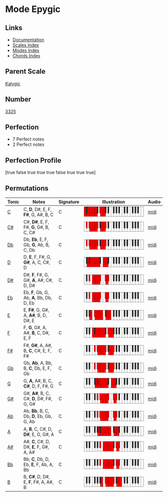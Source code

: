 # Mode Epygic

## Links

- [Documentation](index.md)
- [Scales Index](Scales.md)
- [Modes Index](Modes.md)
- [Chords Index](Chords.md)

## Parent Scale

[Kalygic](ScaleKalygic.md)

## Number

[3325](https://ianring.com/musictheory/scales/3325)

## Perfection

- 7 Perfect notes
- 2 Perfect notes

## Perfection Profile

[true false true true true false true true true]

## Permutations

| Tonic | Notes | Signature | Illustration | Audio |
|-------|-------|-----------|--------------|-------|
| [C](ModeCNaturalEpygic.md) | C, **D**, D#, E, F, **F#**, G, A#, B, C | C | ![CNaturalEpygic](ModeCNaturalEpygic.png) | [midi](https://github.com/edipermadi/music/blob/main/docs/ModeCNaturalEpygic.mid?raw=true) |
| [C#](ModeCSharpEpygic.md) | C#, **D#**, E, F, F#, **G**, G#, B, C, C# | C | ![CSharpEpygic](ModeCSharpEpygic.png) | [midi](https://github.com/edipermadi/music/blob/main/docs/ModeCSharpEpygic.mid?raw=true) |
| [Db](ModeDFlatEpygic.md) | Db, **Eb**, E, F, Gb, **G**, Ab, B, C, Db | C | ![DFlatEpygic](ModeDFlatEpygic.png) | [midi](https://github.com/edipermadi/music/blob/main/docs/ModeDFlatEpygic.mid?raw=true) |
| [D](ModeDNaturalEpygic.md) | D, **E**, F, F#, G, **G#**, A, C, C#, D | C | ![DNaturalEpygic](ModeDNaturalEpygic.png) | [midi](https://github.com/edipermadi/music/blob/main/docs/ModeDNaturalEpygic.mid?raw=true) |
| [D#](ModeDSharpEpygic.md) | D#, **F**, F#, G, G#, **A**, A#, C#, D, D# | C | ![DSharpEpygic](ModeDSharpEpygic.png) | [midi](https://github.com/edipermadi/music/blob/main/docs/ModeDSharpEpygic.mid?raw=true) |
| [Eb](ModeEFlatEpygic.md) | Eb, **F**, Gb, G, Ab, **A**, Bb, Db, D, Eb | C | ![EFlatEpygic](ModeEFlatEpygic.png) | [midi](https://github.com/edipermadi/music/blob/main/docs/ModeEFlatEpygic.mid?raw=true) |
| [E](ModeENaturalEpygic.md) | E, **F#**, G, G#, A, **A#**, B, D, D#, E | C | ![ENaturalEpygic](ModeENaturalEpygic.png) | [midi](https://github.com/edipermadi/music/blob/main/docs/ModeENaturalEpygic.mid?raw=true) |
| [F](ModeFNaturalEpygic.md) | F, **G**, G#, A, A#, **B**, C, D#, E, F | C | ![FNaturalEpygic](ModeFNaturalEpygic.png) | [midi](https://github.com/edipermadi/music/blob/main/docs/ModeFNaturalEpygic.mid?raw=true) |
| [F#](ModeFSharpEpygic.md) | F#, **G#**, A, A#, B, **C**, C#, E, F, F# | C | ![FSharpEpygic](ModeFSharpEpygic.png) | [midi](https://github.com/edipermadi/music/blob/main/docs/ModeFSharpEpygic.mid?raw=true) |
| [Gb](ModeGFlatEpygic.md) | Gb, **Ab**, A, Bb, B, **C**, Db, E, F, Gb | C | ![GFlatEpygic](ModeGFlatEpygic.png) | [midi](https://github.com/edipermadi/music/blob/main/docs/ModeGFlatEpygic.mid?raw=true) |
| [G](ModeGNaturalEpygic.md) | G, **A**, A#, B, C, **C#**, D, F, F#, G | C | ![GNaturalEpygic](ModeGNaturalEpygic.png) | [midi](https://github.com/edipermadi/music/blob/main/docs/ModeGNaturalEpygic.mid?raw=true) |
| [G#](ModeGSharpEpygic.md) | G#, **A#**, B, C, C#, **D**, D#, F#, G, G# | C | ![GSharpEpygic](ModeGSharpEpygic.png) | [midi](https://github.com/edipermadi/music/blob/main/docs/ModeGSharpEpygic.mid?raw=true) |
| [Ab](ModeAFlatEpygic.md) | Ab, **Bb**, B, C, Db, **D**, Eb, Gb, G, Ab | C | ![AFlatEpygic](ModeAFlatEpygic.png) | [midi](https://github.com/edipermadi/music/blob/main/docs/ModeAFlatEpygic.mid?raw=true) |
| [A](ModeANaturalEpygic.md) | A, **B**, C, C#, D, **D#**, E, G, G#, A | C | ![ANaturalEpygic](ModeANaturalEpygic.png) | [midi](https://github.com/edipermadi/music/blob/main/docs/ModeANaturalEpygic.mid?raw=true) |
| [A#](ModeASharpEpygic.md) | A#, **C**, C#, D, D#, **E**, F, G#, A, A# | C | ![ASharpEpygic](ModeASharpEpygic.png) | [midi](https://github.com/edipermadi/music/blob/main/docs/ModeASharpEpygic.mid?raw=true) |
| [Bb](ModeBFlatEpygic.md) | Bb, **C**, Db, D, Eb, **E**, F, Ab, A, Bb | C | ![BFlatEpygic](ModeBFlatEpygic.png) | [midi](https://github.com/edipermadi/music/blob/main/docs/ModeBFlatEpygic.mid?raw=true) |
| [B](ModeBNaturalEpygic.md) | B, **C#**, D, D#, E, **F**, F#, A, A#, B | C | ![BNaturalEpygic](ModeBNaturalEpygic.png) | [midi](https://github.com/edipermadi/music/blob/main/docs/ModeBNaturalEpygic.mid?raw=true) |
